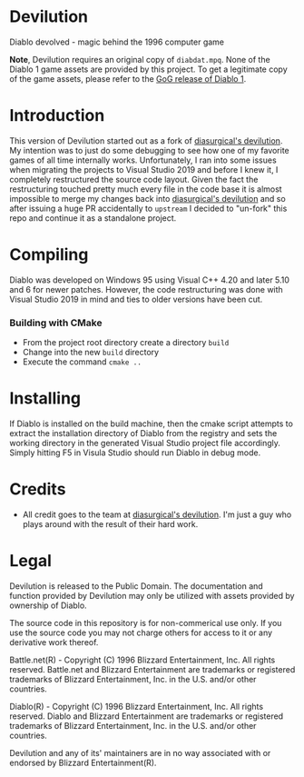 # Devilution
Diablo devolved - magic behind the 1996 computer game

**Note**, Devilution requires an original copy of `diabdat.mpq`. None of the Diablo 1 game assets are provided by this project. To get a legitimate copy of the game assets, please refer to the [GoG release of Diablo 1](https://www.gog.com/game/diablo).

# Introduction
This version of Devilution started out as a fork of [diasurgical's devilution](https://github.com/diasurgical/devilution). My intention was to just do some debugging to see how one of my favorite games of all time internally works. Unfortunately, I ran into some issues when migrating the projects to Visual Studio 2019 and before I knew it, I completely restructured the source code layout.
Given the fact the restructuring touched pretty much every file in the code base it is almost impossible to merge my changes back into [diasurgical's devilution](https://github.com/diasurgical/devilution) and so after issuing a huge PR accidentally to `upstream` I decided to "un-fork" this repo and continue it as a standalone project.
 
# Compiling
Diablo was developed on Windows 95 using Visual C++ 4.20 and later 5.10 and 6 for newer patches. However, the code restructuring was done with Visual Studio 2019 in mind and ties to older versions have been cut.

### Building with CMake
- From the project root directory create a directory `build`
- Change into the new `build` directory
- Execute the command `cmake ..`

# Installing
If Diablo is installed on the build machine, then the cmake script attempts to extract the installation directory of Diablo from the registry and sets the working directory in the generated Visual Studio project file accordingly. Simply hitting F5 in Visula Studio should run Diablo in debug mode.

# Credits
- All credit goes to the team at [diasurgical's devilution](https://github.com/diasurgical/devilution). I'm just a guy who plays around with the result of their hard work.

# Legal
Devilution is released to the Public Domain. The documentation and function provided by Devilution may only be utilized with assets provided by ownership of Diablo.

The source code in this repository is for non-commerical use only. If you use the source code you may not charge others for access to it or any derivative work thereof.

Battle.net(R) - Copyright (C) 1996 Blizzard Entertainment, Inc. All rights reserved. Battle.net and Blizzard Entertainment are trademarks or registered trademarks of Blizzard Entertainment, Inc. in the U.S. and/or other countries.

Diablo(R) - Copyright (C) 1996 Blizzard Entertainment, Inc. All rights reserved. Diablo and Blizzard Entertainment are trademarks or registered trademarks of Blizzard Entertainment, Inc. in the U.S. and/or other countries.

Devilution and any of its' maintainers are in no way associated with or endorsed by Blizzard Entertainment(R).
